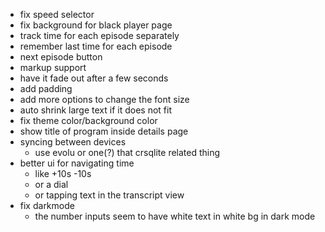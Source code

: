 - fix speed selector
- fix background for black player page
- track time for each episode separately
- remember last time for each episode
- next episode button
- markup support
- have it fade out after a few seconds
- add padding
- add more options to change the font size
- auto shrink large text if it does not fit
- fix theme color/background color
- show title of program inside details page
- syncing between devices
  - use evolu or one(?) that crsqlite related thing
- better ui for navigating time
  - like +10s -10s
  - or a dial
  - or tapping text in the transcript view
- fix darkmode
  - the number inputs seem to have white text in white bg in dark mode
